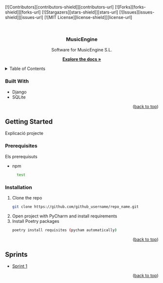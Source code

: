 <!-- Improved compatibility of back to top link: See: https://github.com/othneildrew/Best-README-Template/pull/73 -->
<a name="readme-top"></a>
<!--
*** Thanks for checking out the Best-README-Template. If you have a suggestion
*** that would make this better, please fork the repo and create a pull request
*** or simply open an issue with the tag "enhancement".
*** Don't forget to give the project a star!
*** Thanks again! Now go create something AMAZING! :D
-->



<!-- PROJECT SHIELDS -->
<!--
*** I'm using markdown "reference style" links for readability.
*** Reference links are enclosed in brackets [ ] instead of parentheses ( ).
*** See the bottom of this document for the declaration of the reference variables
*** for contributors-url, forks-url, etc. This is an optional, concise syntax you may use.
*** https://www.markdownguide.org/basic-syntax/#reference-style-links
-->
[![Contributors][contributors-shield]][contributors-url]
[![Forks][forks-shield]][forks-url]
[![Stargazers][stars-shield]][stars-url]
[![Issues][issues-shield]][issues-url]
[![MIT License][license-shield]][license-url]
<!--[![LinkedIn][linkedin-shield]][linkedin-url]-->



<!-- PROJECT LOGO -->
<br />
<div align="center">
  <a href="https://github.com/github_username/repo_name">
    <!--<img src="images/logo.png" alt="Logo" width="80" height="80">-->
  </a>

<h3 align="center">MusicEngine</h3>
  <p align="center">
    Software for MusicEngine S.L.
    <br />

[<strong>Explore the docs »</strong>](./docs/sprint_1)


  </p>
</div>


<!-- TABLE OF CONTENTS -->
<details>
  <summary>Table of Contents</summary>
  <ol>
    <li>
      <a href="#about-the-project">About The Project</a>
    </li>
    <li>
      <a href="#getting-started">Getting Started</a>
      <ul>
        <li><a href="#prerequisites">Prerequisites</a></li>
        <li><a href="#installation">Installation</a></li>
      </ul>
    </li>
    <li><a href="#roadmap">Sprints</a></li>
  </ol>
</details>

### Built With

* Django
* SQLite

<p align="right">(<a href="#readme-top">back to top</a>)</p>


<!-- GETTING STARTED -->
## Getting Started

Explicació projecte

### Prerequisites

Els prerequisuts
* npm
  ```sh
    test
    ```

### Installation

1. Clone the repo
   ```sh
   git clone https://github.com/github_username/repo_name.git
   ```
2. Open project with PyCharm and install requirements 
3. Install Poetry packages
   ```sh
   poetry install requisites (pycham automatically)
   ```

<p align="right">(<a href="#readme-top">back to top</a>)</p>



<!-- ROADMAP -->
## Sprints

- [Sprint 1](./docs/sprint_1)


<p align="right">(<a href="#readme-top">back to top</a>)</p>